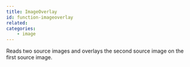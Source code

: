 ```yaml
---
title: ImageOverlay
id: function-imageoverlay
related:
categories:
    - image
---
```


Reads two source images and overlays the second source image on the first source image.
